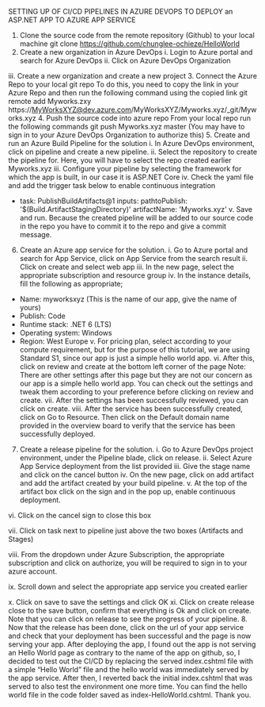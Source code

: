 SETTING UP OF CI/CD PIPELINES IN AZURE DEVOPS TO DEPLOY an ASP.NET APP TO AZURE APP SERVICE
1.	Clone the source code from the remote repository (Github) to your local machine
git clone https://github.com/chunglee-ochieze/HelloWorld
2.	Create a new organization in Azure DevOps
i.	Login to Azure portal and search for Azure DevOps
ii.	Click on Azure DevOps Organization
 
iii.	Create a new organization and create a new project
3.	Connect the Azure Repo to your local git repo
To do this, you need to copy the link in your Azure Repo and then run the following command using the copied link
git remote add Myworks.zxy https://MyWorksXYZ@dev.azure.com/MyWorksXYZ/Myworks.xyz/_git/Myworks.xyz
4.	Push the source code into azure repo
From your local repo run the following commands
git push Myworks.xyz master
(You may have to sign in to your Azure DevOps Organization to authorize this)
5.	Create and run an Azure Build Pipeline for the solution
i.	In Azure DevOps environment, click on pipeline and create a new pipeline.
ii.	Select the repository to create the pipeline for. Here, you will have to select the repo created earlier Myworks.xyz
iii.	Configure your pipeline by selecting the framework for which the app is built, in our case it is ASP.NET Core
iv.	Check the yaml file and add the trigger task below to enable continuous integration 
  - task: PublishBuildArtifacts@1
    inputs:
      pathtoPublish: '$(Build.ArtifactStagingDirectory)'
      artifactName: 'Myworks.xyz'
v.	Save and run.
Because the created pipeline will be added to our source code in the repo you have to commit it to the repo and give a commit message.
6.	Create an Azure app service for the solution.
i.	Go to Azure portal and search for App Service, click on App Service from the search result
ii.	Click on create and select web app
iii.	In the new page, select the appropriate subscription and resource group
iv.	In the instance details, fill the following as appropriate;
-	Name: myworksxyz (This is the name of our app, give the name of yours)
-	Publish: Code
-	Runtime stack: .NET 6 (LTS)
-	Operating system: Windows
-	Region: West Europe
v.	For pricing plan, select according to your compute requirement, but for the purpose of this tutorial, we are using Standard S1, since our app is just a simple hello world app.
vi.	After this, click on review and create at the bottom left corner of the page
Note: There are other settings after this page but they are not our concern as our app is a simple hello world app. You can check out the settings and tweak them according to your preference before clicking on review and create.
vii.	After the settings has been successfully reviewed, you can click on create.
viii.	After the service has been successfully created, click on Go to Resource. Then click on the Default domain name provided in the overview board to verify that the service has been successfully deployed.
7.	Create a release pipeline for the solution.
i.	Go to Azure DevOps project environment, under the Pipeline blade, click on release.
ii.	Select Azure App Service deployment from the list provided
iii.	Give the stage name and click on the cancel button
iv.	On the new page, click on add artifact and add the artifact created by your build pipeline.
v.	At the top of the artifact box click on the sign and in the pop up, enable continuous deployment.
 
 
vi.	Click on the cancel sign to close this box
 
vii.	Click on task next to pipeline just above the two boxes (Artifacts and Stages)
 
viii.	From the dropdown under Azure Subscription, the appropriate subscription and click on authorize, you will be required to sign in to your azure account.
 
ix.	Scroll down and select the appropriate app service you created earlier
 
x.	Click on save to save the settings and click OK
xi.	Click on create release close to the save button, confirm that everything is Ok and click on create. Note that you can click on release to see the progress of your pipeline.
8.	Now that the release has been done, click on the url of your app service and check that your deployment has been successful and the page is now serving your app.
After deploying the app, I found out the app is not serving an Hello World page as contrary to the name of the app on github, so, I decided to test out the CI/CD by replacing the served index.cshtml file with a simple “Hello World” file and the hello world was immediately served by the app service. After then, I reverted back the initial index.cshtml that was served to also test the environment one more time. 
You can find the hello world file in the code folder saved as index-HelloWorld.cshtml.
Thank you.
